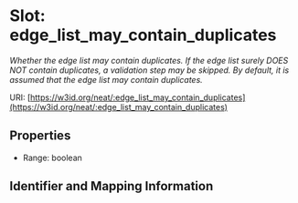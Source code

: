 # Slot: edge_list_may_contain_duplicates
_Whether the edge list may contain duplicates. If the edge list surely DOES NOT contain duplicates, a validation step may be skipped. By default, it is assumed that the edge list may contain duplicates._


URI: [https://w3id.org/neat/:edge_list_may_contain_duplicates](https://w3id.org/neat/:edge_list_may_contain_duplicates)



<!-- no inheritance hierarchy -->


## Properties

 * Range: boolean



## Identifier and Mapping Information





